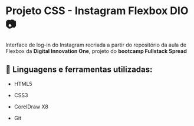 # Projeto CSS - Instagram Flexbox DIO :camera:



Interface de log-in do Instagram recriada a partir do repositório da aula de Flexbox da **Digital Innovation One**, projeto do **bootcamp Fullstack Spread**



## :triangular_ruler: Linguagens e ferramentas utilizadas:

- HTML5

- CSS3

- CorelDraw X8

- Git
